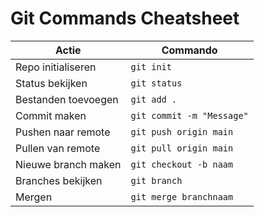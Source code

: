 # Git Commands Cheatsheet

| Actie | Commando |
|-------|----------|
| Repo initialiseren | `git init` |
| Status bekijken | `git status` |
| Bestanden toevoegen | `git add .` |
| Commit maken | `git commit -m "Message"` |
| Pushen naar remote | `git push origin main` |
| Pullen van remote | `git pull origin main` |
| Nieuwe branch maken | `git checkout -b naam` |
| Branches bekijken | `git branch` |
| Mergen | `git merge branchnaam` |
